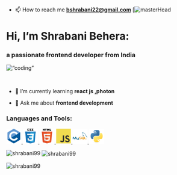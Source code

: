  - 📫 How to reach me **bshrabani22@gmail.com**
[![masterHead](https://gfycat.com/betterhandmadegull)
<h1 align=“centre”>Hi, I’m Shrabani Behera:</h1>
<h3 align=“centre”>a passionate frontend developer from India</h3>

<img align=“right” alt=“coding” width=“400” src=“https://dribbble.com/shots/15215756-Coding-Animation-Concept”>
<p align="left”><img src="https://komarev.com/ghpvc/?username=shrabani99&label=Profile%20views&color=0e75b6&style=flat" alt="shrabani99" /> </p>

<p align="left"> <a href="https://twitter.com/" target="blank"><img src="https://img.shields.io/twitter/follow/?logo=twitter&style=for-the-badge" alt="" /></a> </p>

- 🌱 I’m currently learning **react js ,photon**

- 💬 Ask me about **frontend development**

<h3 align="left">Languages and Tools:</h3>
<p align="left"> <a href="https://www.cprogramming.com/" target="_blank" rel="noreferrer"> <img src="https://raw.githubusercontent.com/devicons/devicon/master/icons/c/c-original.svg" alt="c" width="40" height="40"/> </a> <a href="https://www.w3schools.com/css/" target="_blank" rel="noreferrer"> <img src="https://raw.githubusercontent.com/devicons/devicon/master/icons/css3/css3-original-wordmark.svg" alt="css3" width="40" height="40"/> </a> <a href="https://www.w3.org/html/" target="_blank" rel="noreferrer"> <img src="https://raw.githubusercontent.com/devicons/devicon/master/icons/html5/html5-original-wordmark.svg" alt="html5" width="40" height="40"/> </a> <a href="https://developer.mozilla.org/en-US/docs/Web/JavaScript" target="_blank" rel="noreferrer"> <img src="https://raw.githubusercontent.com/devicons/devicon/master/icons/javascript/javascript-original.svg" alt="javascript" width="40" height="40"/> </a> <a href="https://www.mysql.com/" target="_blank" rel="noreferrer"> <img src="https://raw.githubusercontent.com/devicons/devicon/master/icons/mysql/mysql-original-wordmark.svg" alt="mysql" width="40" height="40"/> </a> <a href="https://www.python.org" target="_blank" rel="noreferrer"> <img src="https://raw.githubusercontent.com/devicons/devicon/master/icons/python/python-original.svg" alt="python" width="40" height="40"/> </a> </p>

<p><img align="left" src="https://github-readme-stats.vercel.app/api/top-langs?username=shrabani99&show_icons=true&locale=en&layout=compact" alt="shrabani99" /></p>

<p>&nbsp;<img align="center" src="https://github-readme-stats.vercel.app/api?username=shrabani99&show_icons=true&locale=en" alt="shrabani99" /></p>

<p><img align="center" src="https://github-readme-streak-stats.herokuapp.com/?user=shrabani99&" alt="shrabani99" /></p>
